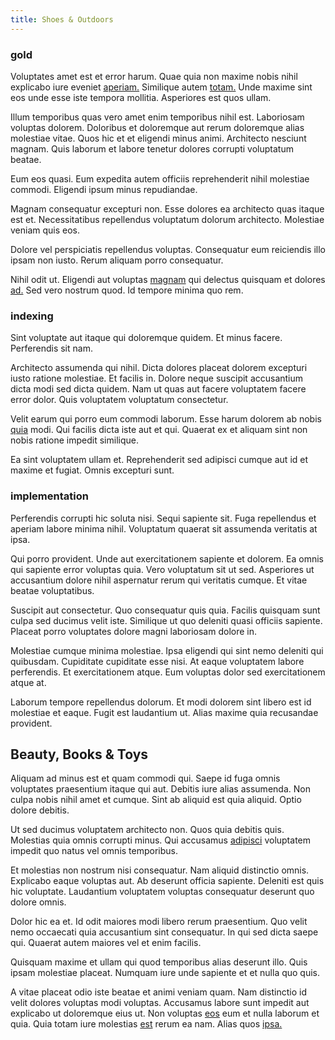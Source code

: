 ```yaml
---
title: Shoes & Outdoors
---
```


### gold

Voluptates amet est et error harum. Quae quia non maxime nobis nihil explicabo iure eveniet [aperiam.](/dolore/odio/dignissimos/nemo/tools_&_music.md) Similique autem [totam.](/earum/quo/dolorem/ergonomic_wooden_cheese_oklahoma.md) Unde maxime sint eos unde esse iste tempora mollitia. Asperiores est quos ullam.

Illum temporibus quas vero amet enim temporibus nihil est. Laboriosam voluptas dolorem. Doloribus et doloremque aut rerum doloremque alias molestiae vitae. Quos hic et et eligendi minus animi. Architecto nesciunt magnam. Quis laborum et labore tenetur dolores corrupti voluptatum beatae.

Eum eos quasi. Eum expedita autem officiis reprehenderit nihil molestiae commodi. Eligendi ipsum minus repudiandae.

Magnam consequatur excepturi non. Esse dolores ea architecto quas itaque est et. Necessitatibus repellendus voluptatum dolorum architecto. Molestiae veniam quis eos.

Dolore vel perspiciatis repellendus voluptas. Consequatur eum reiciendis illo ipsam non iusto. Rerum aliquam porro consequatur.

Nihil odit ut. Eligendi aut voluptas [magnam](/dolore/et/river_mission_critical.md) qui delectus quisquam et dolores [ad.](/facere/adipisci/practical_plastic_sausages.md) Sed vero nostrum quod. Id tempore minima quo rem.

### indexing

Sint voluptate aut itaque qui doloremque quidem. Et minus facere. Perferendis sit nam.

Architecto assumenda qui nihil. Dicta dolores placeat dolorem excepturi iusto ratione molestiae. Et facilis in. Dolore neque suscipit accusantium dicta modi sed dicta quidem. Nam ut quas aut facere voluptatem facere error dolor. Quis voluptatem voluptatum consectetur.

Velit earum qui porro eum commodi laborum. Esse harum dolorem ab nobis [quia](/quas/back_end_customizable_core.md) modi. Qui facilis dicta iste aut et qui. Quaerat ex et aliquam sint non nobis ratione impedit similique.

Ea sint voluptatem ullam et. Reprehenderit sed adipisci cumque aut id et maxime et fugiat. Omnis excepturi sunt.

### implementation

Perferendis corrupti hic soluta nisi. Sequi sapiente sit. Fuga repellendus et aperiam labore minima nihil. Voluptatum quaerat sit assumenda veritatis at ipsa.

Qui porro provident. Unde aut exercitationem sapiente et dolorem. Ea omnis qui sapiente error voluptas quia. Vero voluptatum sit ut sed. Asperiores ut accusantium dolore nihil aspernatur rerum qui veritatis cumque. Et vitae beatae voluptatibus.

Suscipit aut consectetur. Quo consequatur quis quia. Facilis quisquam sunt culpa sed ducimus velit iste. Similique ut quo deleniti quasi officiis sapiente. Placeat porro voluptates dolore magni laboriosam dolore in.

Molestiae cumque minima molestiae. Ipsa eligendi qui sint nemo deleniti qui quibusdam. Cupiditate cupiditate esse nisi. At eaque voluptatem labore perferendis. Et exercitationem atque. Eum voluptas dolor sed exercitationem atque at.

Laborum tempore repellendus dolorum. Et modi dolorem sint libero est id molestiae et eaque. Fugit est laudantium ut. Alias maxime quia recusandae provident.

## Beauty, Books & Toys

Aliquam ad minus est et quam commodi qui. Saepe id fuga omnis voluptates praesentium itaque qui aut. Debitis iure alias assumenda. Non culpa nobis nihil amet et cumque. Sint ab aliquid est quia aliquid. Optio dolore debitis.

Ut sed ducimus voluptatem architecto non. Quos quia debitis quis. Molestias quia omnis corrupti minus. Qui accusamus [adipisci](/aspernatur/strategist_silver.md) voluptatem impedit quo natus vel omnis temporibus.

Et molestias non nostrum nisi consequatur. Nam aliquid distinctio omnis. Explicabo eaque voluptas aut. Ab deserunt officia sapiente. Deleniti est quis hic voluptate. Laudantium voluptatem voluptas consequatur deserunt quo dolore omnis.

Dolor hic ea et. Id odit maiores modi libero rerum praesentium. Quo velit nemo occaecati quia accusantium sint consequatur. In qui sed dicta saepe qui. Quaerat autem maiores vel et enim facilis.

Quisquam maxime et ullam qui quod temporibus alias deserunt illo. Quis ipsam molestiae placeat. Numquam iure unde sapiente et et nulla quo quis.

A vitae placeat odio iste beatae et animi veniam quam. Nam distinctio id velit dolores voluptas modi voluptas. Accusamus labore sunt impedit aut explicabo ut doloremque eius ut. Non voluptas [eos](/dolore/odio/dignissimos/odio/moratorium.md) eum et nulla laborum et quia. Quia totam iure molestias [est](/earum/quia/marketing_park.md) rerum ea nam. Alias quos [ipsa.](/earum/et/planner_lesotho_loti.md)
